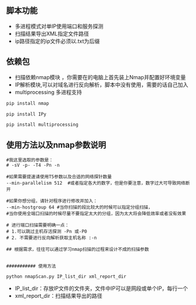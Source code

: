 ## 脚本功能

- 多进程模式对单IP使用端口和服务探测
- 扫描结果导出XML指定文件路径
- ip路径指定的ip文件必须以.txt为后缀

## 依赖包

- 扫描依赖nmap模块 ，你需要在的电脑上首先装上Nmap并配置好环境变量
- IP解析模块,可以对域名进行反向解析，脚本中没有使用，需要的话自己加入
- multiprocessing 多进程支持

```cmd
pip install nmap

pip install IPy

pip install multiprocessing
```

## 使用方法以及nmap参数说明

```cython
#我这里选取的参数是：
# -sV -p- -T4 -Pn -n 

#如果需要提速请使用T5参数以及合适的网络探针数量
--min-parallelism 512  #或者指定各大的数字，但是你要注意，数字过大可导致网络断开

#如果你想分组，请针对程序进行修改并加入：
--min-hostgroup 64 #当你扫描的段比较大的时候可以指定分组扫描，
#当你使用全端口扫描的时候尽量不要指定太大的分组，因为太大将会降低效率或者没有效果

# 进行端口扫描需要明确一点：
# 1.可以跳过主机存活探测 -Pn 或-P0
# 2. 不需要进行反向解析获取主机名称 :-n

## 根据需求，往往可以通过学习nmap扫描的过程来设计不成的扫描参数


########### 使用方法

python nmapScan.py IP_list_dir xml_report_dir

```

- IP_list_dir：存放IP文件的文件夹，文件中IP可以是网段或单个IP，每行一个
- xml_report_dir：扫描结果导出的路径